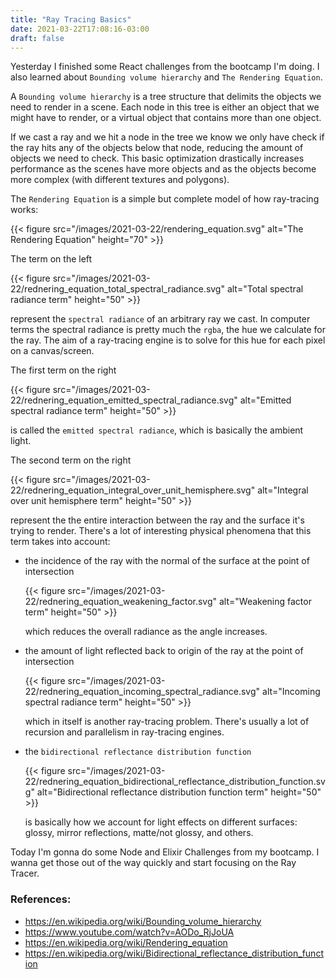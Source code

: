 ```yaml
---
title: "Ray Tracing Basics"
date: 2021-03-22T17:08:16-03:00
draft: false
---
```


Yesterday I finished some React challenges from the bootcamp I'm doing.
I also learned about `Bounding volume hierarchy` and `The Rendering Equation`.

A `Bounding volume hierarchy` is a tree structure that
delimits the objects we need to render in a scene.
Each node in this tree is either an object that we might have to render,
or a virtual object that contains more than one object.

If we cast a ray and we hit a node in the tree
we know we only have check if the ray hits any of the objects below that node,
reducing the amount of objects we need to check.
This basic optimization drastically increases performance
as the scenes have more objects
and as the objects become more complex (with different textures and polygons).

The `Rendering Equation` is a simple but complete model
of how ray-tracing works:

{{< figure src="/images/2021-03-22/rendering_equation.svg"
           alt="The Rendering Equation" height="70" >}}

The term on the left

{{< figure src="/images/2021-03-22/rednering_equation_total_spectral_radiance.svg"
           alt="Total spectral radiance term" height="50" >}}

represent the `spectral radiance` of an arbitrary ray we cast.
In computer terms the spectral radiance is pretty much the `rgba`,
the hue we calculate for the ray.
The aim of a ray-tracing engine is to solve for this hue
for each pixel on a canvas/screen.

The first term on the right

{{< figure src="/images/2021-03-22/rednering_equation_emitted_spectral_radiance.svg"
           alt="Emitted spectral radiance term" height="50" >}}

is called the `emitted spectral radiance`, which is basically the ambient light.

The second term on the right

{{< figure src="/images/2021-03-22/rednering_equation_integral_over_unit_hemisphere.svg" alt="Integral over unit hemisphere term" height="50" >}}

represent the the entire interaction between the ray
and the surface it's trying to render.
There's a lot of interesting physical phenomena that this term takes into account:

- the incidence of the ray with the normal of the surface at the point of intersection

  {{< figure src="/images/2021-03-22/rednering_equation_weakening_factor.svg"
             alt="Weakening factor term" height="50" >}}

  which reduces the overall radiance as the angle increases.

- the amount of light reflected back to origin of the ray at the point of intersection

  {{< figure src="/images/2021-03-22/rednering_equation_incoming_spectral_radiance.svg"
             alt="Incoming spectral radiance term" height="50" >}}

  which in itself is another ray-tracing problem.
  There's usually a lot of recursion and parallelism in ray-tracing engines.

- the `bidirectional reflectance distribution function`

  {{< figure src="/images/2021-03-22/rednering_equation_bidirectional_reflectance_distribution_function.svg"
             alt="Bidirectional reflectance distribution function term" height="50" >}}

  is basically how we account for light effects on different surfaces:
  glossy, mirror reflections, matte/not glossy, and others.

Today I'm gonna do some Node and Elixir Challenges from my bootcamp.
I wanna get those out of the way quickly and start focusing on the Ray Tracer.

### References:

- https://en.wikipedia.org/wiki/Bounding_volume_hierarchy
- https://www.youtube.com/watch?v=AODo_RjJoUA
- https://en.wikipedia.org/wiki/Rendering_equation
- https://en.wikipedia.org/wiki/Bidirectional_reflectance_distribution_function
